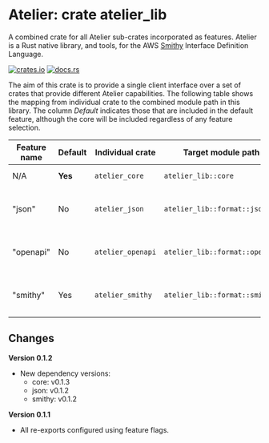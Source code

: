 # Atelier: crate atelier_lib

A combined crate for all Atelier sub-crates incorporated as features. Atelier is a Rust native
library, and tools, for the AWS [Smithy](https://github.com/awslabs/smithy) Interface Definition
Language.

[![crates.io](https://img.shields.io/crates/v/atelier_lib.svg)](https://crates.io/crates/atelier_lib)
[![docs.rs](https://docs.rs/atelier_lib/badge.svg)](https://docs.rs/atelier_lib)


The aim of this crate is to provide a single client interface over a set of crates that provide
different Atelier capabilities. The following table shows the mapping from individual crate to the 
combined module path in this library. The column _Default_ indicates those that are included in the 
default feature, although the core will be included regardless of any feature selection.

| Feature name | Default | Individual crate  | Target module path                | Purpose                                               |
|--------------|---------|-------------------|-----------------------------------|-------------------------------------------------------|
| N/A          | **Yes** | `atelier_core`    | `atelier_lib::core`               | Core models only.                                     |
| "json"       | No      | `atelier_json`    | `atelier_lib::format::json`       | Reading and Writing JSON AST representation.          |
| "openapi"    | No      | `atelier_openapi` | `atelier_lib::format::openapi`    | Reading and Writing OpenAPI representations.          |
| "smithy"     | Yes     | `atelier_smithy`  | `atelier_lib::format::smithy`     | Reading and Writing the Smithy native representation. |

## Changes


**Version 0.1.2**

* New dependency versions:
  * core: v0.1.3
  * json: v0.1.2
  * smithy: v0.1.2

**Version 0.1.1**

* All re-exports configured using feature flags.

